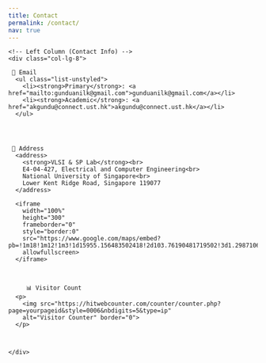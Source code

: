 ```yaml
---
title: Contact
permalink: /contact/
nav: true
---
```


<div class="container mt-4">
  <div class="row">
    
    <!-- Left Column (Contact Info) -->
    <div class="col-lg-8"> 
      
     📧 Email
      <ul class="list-unstyled">
        <li><strong>Primary</strong>: <a href="mailto:gunduanilk@gmail.com">gunduanilk@gmail.com</a></li>
        <li><strong>Academic</strong>: <a href="akgundu@connect.ust.hk">akgundu@connect.ust.hk</a></li>
      </ul>

     

     
     📍 Address
      <address>
        <strong>VLSI & SP Lab</strong><br>
        E4-04-427, Electrical and Computer Engineering<br>
        National University of Singapore<br>
        Lower Kent Ridge Road, Singapore 119077
      </address>

      <iframe 
        width="100%" 
        height="300" 
        frameborder="0" 
        style="border:0" 
        src="https://www.google.com/maps/embed?pb=!1m18!1m12!1m3!1d15955.156483502418!2d103.76190481719502!3d1.298710691362867!2m3!1f0!2f0!3f0!3m2!1i1024!2i768!4f13.1!3m3!1m2!1s0x31da1a059f0a1c7b%3A0x3082a6b2b015b427!2sNational%20University%20of%20Singapore!5e0!3m2!1sen!2ssg!4v1700000000000"
        allowfullscreen>
      </iframe>

    

         📊 Visitor Count
      <p>
        <img src="https://hitwebcounter.com/counter/counter.php?page=yourpageid&style=0006&nbdigits=5&type=ip" 
        alt="Visitor Counter" border="0">
      </p>


         
    </div>
  </div>
</div>


